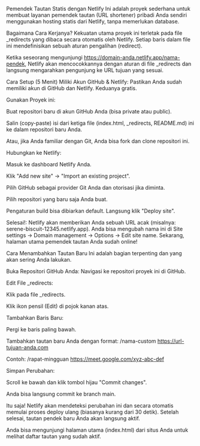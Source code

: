 Pemendek Tautan Statis dengan Netlify
Ini adalah proyek sederhana untuk membuat layanan pemendek tautan (URL shortener) pribadi Anda sendiri menggunakan hosting statis dari Netlify, tanpa memerlukan database.

Bagaimana Cara Kerjanya?
Kekuatan utama proyek ini terletak pada file _redirects yang dibaca secara otomatis oleh Netlify. Setiap baris dalam file ini mendefinisikan sebuah aturan pengalihan (redirect).

Ketika seseorang mengunjungi https://domain-anda.netlify.app/nama-pendek, Netlify akan mencocokkannya dengan aturan di file _redirects dan langsung mengarahkan pengunjung ke URL tujuan yang sesuai.

Cara Setup (5 Menit)
Miliki Akun GitHub & Netlify: Pastikan Anda sudah memiliki akun di GitHub dan Netlify. Keduanya gratis.

Gunakan Proyek ini:

Buat repositori baru di akun GitHub Anda (bisa private atau public).

Salin (copy-paste) isi dari ketiga file (index.html, _redirects, README.md) ini ke dalam repositori baru Anda.

Atau, jika Anda familiar dengan Git, Anda bisa fork dan clone repositori ini.

Hubungkan ke Netlify:

Masuk ke dashboard Netlify Anda.

Klik "Add new site" -> "Import an existing project".

Pilih GitHub sebagai provider Git Anda dan otorisasi jika diminta.

Pilih repositori yang baru saja Anda buat.

Pengaturan build bisa dibiarkan default. Langsung klik "Deploy site".

Selesai!: Netlify akan memberikan Anda sebuah URL acak (misalnya: serene-biscuit-12345.netlify.app). Anda bisa mengubah nama ini di Site settings -> Domain management -> Options -> Edit site name. Sekarang, halaman utama pemendek tautan Anda sudah online!

Cara Menambahkan Tautan Baru
Ini adalah bagian terpenting dan yang akan sering Anda lakukan.

Buka Repositori GitHub Anda: Navigasi ke repositori proyek ini di GitHub.

Edit File _redirects:

Klik pada file _redirects.

Klik ikon pensil (Edit) di pojok kanan atas.

Tambahkan Baris Baru:

Pergi ke baris paling bawah.

Tambahkan tautan baru Anda dengan format: /nama-custom https://url-tujuan-anda.com

Contoh: /rapat-mingguan https://meet.google.com/xyz-abc-def

Simpan Perubahan:

Scroll ke bawah dan klik tombol hijau "Commit changes".

Anda bisa langsung commit ke branch main.

Itu saja! Netlify akan mendeteksi perubahan ini dan secara otomatis memulai proses deploy ulang (biasanya kurang dari 30 detik). Setelah selesai, tautan pendek baru Anda akan langsung aktif.

Anda bisa mengunjungi halaman utama (index.html) dari situs Anda untuk melihat daftar tautan yang sudah aktif.
